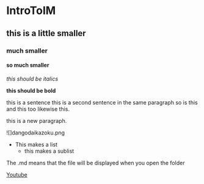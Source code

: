 # IntroToIM
## this is a little smaller
### much smaller
#### so much smaller 

*this should be italics*

**this should be bold**

this is a sentence
this is a second sentence in the same paragraph 
so is this 
and this too
likewise
this.

this is a new paragraph. 

![]dangodaikazoku.png

- This makes a list
  - this makes a sublist

The .md means that the file will be displayed when you open the folder

[Youtube](https://www.youtube.com/)
